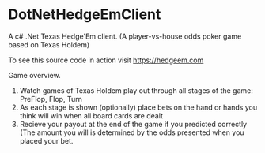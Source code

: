 DotNetHedgeEmClient
===================

A c# .Net Texas Hedge'Em client.  (A player-vs-house odds poker game based on Texas Holdem)

To see this source code in action visit https://hedgeem.com

Game overview.

1. Watch games of Texas Holdem play out through all stages of the game: PreFlop, Flop, Turn
2. As each stage is shown (optionally) place bets on the hand or hands you think will win when all board cards are dealt
3. Recieve your payout at the end of the game if you predicted correctly (The amount you will is determined by the odds presented when you placed your bet.
